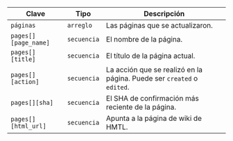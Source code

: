 | Clave                | Tipo        | Descripción                                                            |
| -------------------- | ----------- | ---------------------------------------------------------------------- |
| `páginas`            | `arreglo`   | Las páginas que se actualizaron.                                       |
| `pages[][page_name]` | `secuencia` | El nombre de la página.                                                |
| `pages[][title]`     | `secuencia` | El título de la página actual.                                         |
| `pages[][action]`    | `secuencia` | La acción que se realizó en la página. Puede ser `created` o `edited`. |
| `pages[][sha]`       | `secuencia` | El SHA de confirmación más reciente de la página.                      |
| `pages[][html_url]`  | `secuencia` | Apunta a la página de wiki de HMTL.                                    |
